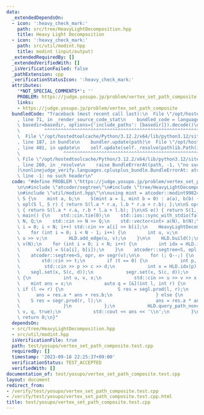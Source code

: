 ```yaml
---
data:
  _extendedDependsOn:
  - icon: ':heavy_check_mark:'
    path: src/tree/HeavyLightDecomposition.hpp
    title: Heavy Light Decomposition
  - icon: ':heavy_check_mark:'
    path: src/util/modint.hpp
    title: modint (input/output)
  _extendedRequiredBy: []
  _extendedVerifiedWith: []
  _isVerificationFailed: false
  _pathExtension: cpp
  _verificationStatusIcon: ':heavy_check_mark:'
  attributes:
    '*NOT_SPECIAL_COMMENTS*': ''
    PROBLEM: https://judge.yosupo.jp/problem/vertex_set_path_composite
    links:
    - https://judge.yosupo.jp/problem/vertex_set_path_composite
  bundledCode: "Traceback (most recent call last):\n  File \"/opt/hostedtoolcache/Python/3.12.2/x64/lib/python3.12/site-packages/onlinejudge_verify/documentation/build.py\"\
    , line 71, in _render_source_code_stat\n    bundled_code = language.bundle(stat.path,\
    \ basedir=basedir, options={'include_paths': [basedir]}).decode()\n          \
    \         ^^^^^^^^^^^^^^^^^^^^^^^^^^^^^^^^^^^^^^^^^^^^^^^^^^^^^^^^^^^^^^^^^^^^^^^^^^^^^^^^^\n\
    \  File \"/opt/hostedtoolcache/Python/3.12.2/x64/lib/python3.12/site-packages/onlinejudge_verify/languages/cplusplus.py\"\
    , line 187, in bundle\n    bundler.update(path)\n  File \"/opt/hostedtoolcache/Python/3.12.2/x64/lib/python3.12/site-packages/onlinejudge_verify/languages/cplusplus_bundle.py\"\
    , line 401, in update\n    self.update(self._resolve(pathlib.Path(included), included_from=path))\n\
    \                ^^^^^^^^^^^^^^^^^^^^^^^^^^^^^^^^^^^^^^^^^^^^^^^^^^^^^^^^^\n \
    \ File \"/opt/hostedtoolcache/Python/3.12.2/x64/lib/python3.12/site-packages/onlinejudge_verify/languages/cplusplus_bundle.py\"\
    , line 260, in _resolve\n    raise BundleErrorAt(path, -1, \"no such header\"\
    )\nonlinejudge_verify.languages.cplusplus_bundle.BundleErrorAt: atcoder/segtree:\
    \ line -1: no such header\n"
  code: "#define PROBLEM \"https://judge.yosupo.jp/problem/vertex_set_path_composite\"\
    \n\n#include \"atcoder/segtree\"\n#include \"tree/HeavyLightDecomposition.hpp\"\
    \n#include \"util/modint.hpp\"\n\nusing mint = atcoder::modint998244353;\n\nstruct\
    \ S {\n    mint a, b;\n    S(mint a = 1, mint b = 0) : a(a), b(b) {}\n};\n\nS\
    \ opl(S l, S r) { return S(l.a * r.a, l.b * r.a + r.b); };\n\nS opr(S l, S r)\
    \ { return S(l.a * r.a, r.b * l.a + l.b); }\n\nS e() { return S(1, 0); }\n\nint\
    \ main() {\n    std::cin.tie(0);\n    std::ios::sync_with_stdio(false);\n    int\
    \ N, Q;\n    std::cin >> N >> Q;\n    std::vector<int> a(N), b(N);\n    for (int\
    \ i = 0; i < N; i++) std::cin >> a[i] >> b[i];\n    HeavyLightDecomposition HLD(N);\n\
    \    for (int i = 0; i < N - 1; i++) {\n        int u, v;\n        std::cin >>\
    \ u >> v;\n        HLD.add_edge(u, v);\n    }\n\n    HLD.build();\n    std::vector<S>\
    \ v(N);\n    for (int i = 0; i < N; i++) {\n        int idx = HLD.idx(i);\n  \
    \      v[idx] = S(a[i], b[i]);\n    }\n    atcoder::segtree<S, opl, e> segl(v);\n\
    \    atcoder::segtree<S, opr, e> segr(v);\n\n    for (; Q--;) {\n        int t;\n\
    \        std::cin >> t;\n        if (t == 0) {\n            int p, c, d;\n   \
    \         std::cin >> p >> c >> d;\n            int x = HLD.idx(p);\n        \
    \    segl.set(x, S(c, d));\n            segr.set(x, S(c, d));\n        } else\
    \ {\n            int u, v, x;\n            std::cin >> u >> v >> x;\n        \
    \    mint ans = x;\n            auto q = [&](int l, int r) {\n               \
    \ if (l <= r) {\n                    S res = segl.prod(l, r);\n              \
    \      ans = res.a * ans + res.b;\n                } else {\n                \
    \    S res = segr.prod(r, l);\n                    ans = res.a * ans + res.b;\n\
    \                }\n            };\n            HLD.query_path_noncommutative(u,\
    \ v, q, true);\n            std::cout << ans << '\\n';\n        }\n    }\n   \
    \ return 0;\n}"
  dependsOn:
  - src/tree/HeavyLightDecomposition.hpp
  - src/util/modint.hpp
  isVerificationFile: true
  path: test/yosupo/vertex_set_path_composite.test.cpp
  requiredBy: []
  timestamp: '2023-09-18 22:25:37+09:00'
  verificationStatus: TEST_ACCEPTED
  verifiedWith: []
documentation_of: test/yosupo/vertex_set_path_composite.test.cpp
layout: document
redirect_from:
- /verify/test/yosupo/vertex_set_path_composite.test.cpp
- /verify/test/yosupo/vertex_set_path_composite.test.cpp.html
title: test/yosupo/vertex_set_path_composite.test.cpp
---
```

